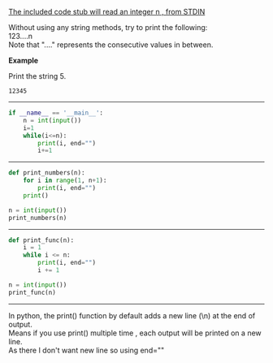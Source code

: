 [The included code stub will read an integer n , from STDIN](https://www.hackerrank.com/challenges/python-print/problem?isFullScreen=true)

Without using any string methods, try to print the following:<br>
123....n<br>
Note that "...." represents the consecutive values in between.<br>

**Example**

Print the string 5.
```
12345
```

------------------------------------------------------------------------------------
```python
if __name__ == '__main__':
    n = int(input())
    i=1
    while(i<=n):
        print(i, end="")
        i+=1

```
------------------------------------------------------------------------------------
```python
def print_numbers(n):
    for i in range(1, n+1):
        print(i, end="")
    print()

n = int(input())
print_numbers(n)
```
------------------------------------------------------------------------------------
```python
def print_func(n):
    i = 1
    while i <= n:
        print(i, end="")
        i += 1

n = int(input())
print_func(n)
```
-------------------------------------------------------------------------------------

In python, the print() function by default adds a new line (\n) at the end of output.<br>
Means if you use print() multiple time , each output will be printed on a new line.<br>
As there I don't want new line so using end=""



